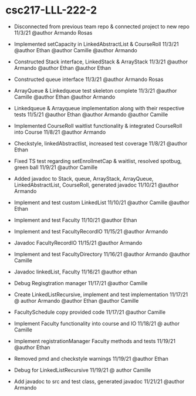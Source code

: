 # csc217-LLL-222-2
* Disconnected from previous team repo & connected project to new repo 11/3/21 @author Armando Rosas
* Implemented setCapacity in LinkedAbstractList & CourseRoll 11/3/21 @author Ethan @author Camille @author Armando
* Constructed Stack interface, LinkedStack & ArrayStack 11/3/21 @author Armando @author Ethan @author Ethan
* Constructed queue interface 11/3/21 @author Armando Rosas
* ArrayQueue & Linkedqueue test skeleton complete 11/3/21 @author Camille @author Ethan @author Armando
* Linkedqueue & Arrayqueue implementation along with their respective tests 11/5/21 @author Ethan @author Armando @author Camille
* Implemented CourseRoll waitlist functionality & integrated CourseRoll into Course 11/8/21 @author Armando
* Checkstyle, linkedAbstractlist, increased test coverage 11/8/21 @author Ethan
* Fixed TS test regarding setEnrollmetCap & waitlist, resolved spotbug, green ball 11/9/21 @author Camille
* Added javadoc to Stack, queue, ArrayStack, ArrayQueue, LinkedAbstractList, CourseRoll, generated javadoc 11/10/21 @author Armando

* Implement and test custom LinkedList 11/10/21 @author Camille @author Ethan
* Implement and test Faculty 11/10/21 @author Ethan
* Implement and test FacultyRecordIO 11/15/21 @author Armando
* Javadoc FacultyRecordIO 11/15/21 @author Armando
* Implement and test FacultyDirectory 11/16/21 @author Armando @author Camille
* Javadoc linkedList, Faculty 11/16/21 @author ethan
* Debug Regisgtration manager 11/17/21 @author Camille
* Create LinkedListRecursive, implement and test implementation 11/17/21 @ author Armando @author Ethan @author Camille
* FacultySchedule copy provided code 11/17/21 @author Camille
* Implement Faculty functionality into course and IO 11/18/21 @ author Camille
* Implement registrationManager Faculty methods and tests 11/19/21 @author Ethan
* Removed pmd and checkstyle warnings 11/19/21 @author Ethan
* Debug for LinkedListRecursive 11/19/21 @ author Camille
* Add javadoc to src and test class, generated javadoc 11/21/21 @author Armando
